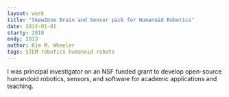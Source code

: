 ```yaml
---
layout: work
title: "SkewZone Brain and Sensor pack for Humanoid Robotics"
date: 2012-01-01
starty: 2010
endy: 2013
author: Kim M. Wheeler
tags: STEM robotics humanoid robots
---
```


I was principal investigator on an NSF funded grant to develop open-source humandoid robotics, sensors, and software for academic applications and teaching. 
